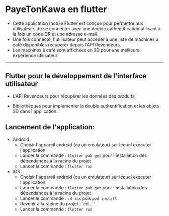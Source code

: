 # PayeTonKawa en flutter 

- Cette application mobile Flutter est conçue pour permettre aux utilisateurs de se connecter avec une double authentification utilisant à la fois un code QR et une adresse e-mail. 
- Une fois connecté, l'utilisateur peut accéder à une liste de machines à café disponibles recuperer depuis l'API Revendeurs. 
- Les machines à café sont affichées en 3D pour une meilleure expérience utilisateur.

--------------------------------------------------
## Flutter pour le développement de l'interface utilisateur
- L’API Revendeurs pour récupérer les données des produits

- Bibliothèques pour implémenter la double authentification et les objets 3D dans l'application.

## Lancement de l'application: 
- Android : 
    - Choisir l'appareil android (ou un emulateur) sur lequel executer l'application
    - Lancer la commande : `flutter pub get` pour l'installation des dépendances à la racine du projet
    - Lancer la commande : `flutter run`
- iOS : 
    - Choisir l'appareil android (ou un emulateur) sur lequel executer l'application
    - Lancer la commande : `flutter pub get` pour l'installation des dépendances à la racine du projet
    - Lancer la commande : `cd ios` puis `pod install`
    - Revenir à la racine du projet : `cd ..``
    - Lancer la commande : `flutter run`

